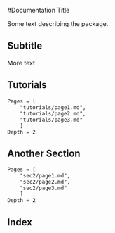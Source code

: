 #Documentation Title
 
Some text describing the package.
 
## Subtitle
 
More text
 
## Tutorials
 
```@contents
Pages = [
    "tutorials/page1.md",
    "tutorials/page2.md",
    "tutorials/page3.md"
    ]
Depth = 2
```
 
## Another Section
```@contents
Pages = [
    "sec2/page1.md",
    "sec2/page2.md",
    "sec2/page3.md"
    ]
Depth = 2
```
 
## Index
 
```@index
```